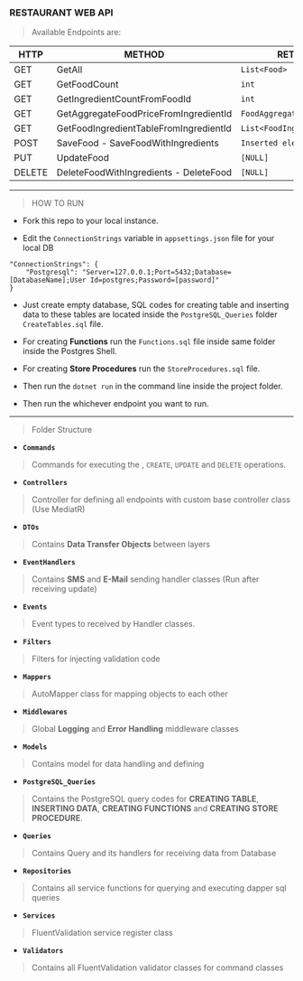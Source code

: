 ﻿### RESTAURANT WEB API

>Available Endpoints are:


|HTTP|METHOD|RETURNS
|---|---|---|
|GET| GetAll | `List<Food>` 
|GET| GetFoodCount | `int` 
|GET| GetIngredientCountFromFoodId | `int`  
|GET| GetAggregateFoodPriceFromIngredientId | `FoodAggregatePrice` 
|GET| GetFoodIngredientTableFromIngredientId | `List<FoodIngredientTable>` 
|POST| SaveFood - SaveFoodWithIngredients | `Inserted element ID`
|PUT| UpdateFood | `[NULL]`
|DELETE| DeleteFoodWithIngredients - DeleteFood | `[NULL]`

---
> HOW TO RUN

- Fork this repo to your local instance. 

- Edit the `ConnectionStrings` variable in `appsettings.json` file for your local DB

```
"ConnectionStrings": {
    "Postgresql": "Server=127.0.0.1;Port=5432;Database=[DatabaseName];User Id=postgres;Password=[password]"
}
```

- Just create empty database, SQL codes for creating table and inserting data to these tables are located inside the `PostgreSQL_Queries` folder `CreateTables.sql` file.

- For creating **Functions** run the `Functions.sql` file inside same folder inside the Postgres Shell.

- For creating **Store Procedures** run the `StoreProcedures.sql` file.

-  Then run the `dotnet run` in the command line inside the project folder.

- Then run the whichever endpoint you want to run.

---

>Folder Structure

- **`Commands`**
> Commands for executing the , `CREATE`, `UPDATE` and `DELETE` operations.
- **`Controllers`**
> Controller for defining all endpoints with custom base controller class (Use MediatR)
- **`DTOs`**
> Contains **Data Transfer Objects** between layers
- **`EventHandlers`**
> Contains **SMS** and **E-Mail** sending handler classes (Run after receiving update) 
- **`Events`**
> Event types to received by Handler classes.
- **`Filters`**
> Filters for injecting validation code 
- **`Mappers`**
> AutoMapper class for mapping objects to each other
- **`Middlewares`**
> Global **Logging** and **Error Handling** middleware classes
- **`Models`**
> Contains model for data handling and defining
- **`PostgreSQL_Queries`**
> Contains the PostgreSQL query codes for **CREATING TABLE**, **INSERTING DATA**, **CREATING FUNCTIONS** and **CREATING STORE PROCEDURE**. 
- **`Queries`**
> Contains Query and its handlers for receiving data from Database
- **`Repositories`**
> Contains all service functions for querying and executing dapper sql queries
- **`Services`**
> FluentValidation service register class
- **`Validators`**
> Contains all FluentValidation validator classes for command classes
